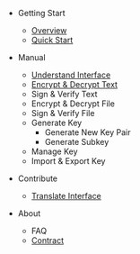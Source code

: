 - Getting Start
    - [Overview](overview.md)
    - [Quick Start](quick-start.md)
  
- Manual
  - [Understand Interface](manual/encrypt-decrypt-text.md)
  - [Encrypt & Decrypt Text](manual/encrypt-decrypt-text.md)
  - Sign & Verify Text
  - Encrypt & Decrypt File
  - Sign & Verify File
  - Generate Key
    - Generate New Key Pair
    - Generate Subkey
  - Manage Key 
  - Import & Export Key

- Contribute
    - [Translate Interface](translate-interface.md)
- About
    - FAQ
    - [Contract](contract.md)